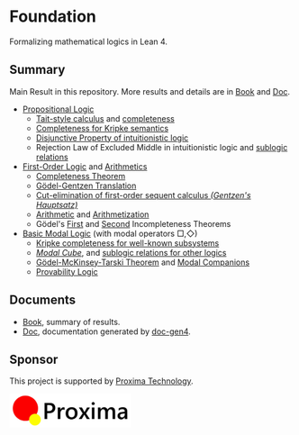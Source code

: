 [Book]: https://formalizedformallogic.github.io/Foundation/book
[Doc]: https://FormalizedFormalLogic.github.io/Foundation/doc

# Foundation

Formalizing mathematical logics in Lean 4.

## Summary

Main Result in this repository. More results and details are in [Book] and [Doc].

- [Propositional Logic][prop]
  - [Tait-style calculus][prop:classical_tait] and [completeness][prop:classical_tait_complete]
  - [Completeness for Kripke semantics][prop:kripke]
  - [Disjunctive Property of intuitionistic logic][prop:int_disjunctive]
  - Rejection Law of Excluded Middle in intuitionistic logic and [sublogic relations][prop:sublogics]
- [First-Order Logic][first_order] and [Arithmetics][arith]
  - [Completeness Theorem][first_order:completeness]
  - [Gödel-Gentzen Translation][first_order:goedel_translation]
  - [Cut-elimination of first-order sequent calculus _(Gentzen's Hauptsatz)_][first_order:haupstaz]
  - [Arithmetic][arith] and [Arithmetization](arithmetization)
  - Gödel's [First][arith:goedel_it1] and [Second][arith:goedel_it2] Incompleteness Theorems
- [Basic Modal Logic][modal:logic] (with modal operators $\Box, \Diamond$)
  - [Kripke completeness for well-known subsystems][modal:logic_kripke_completeness]
  - [_Modal Cube_][modal:cube], and [sublogic relations for other logics](modal:sublogic)
  - [Gödel-McKinsey-Tarski Theorem][modal:gmt_theorem] and [Modal Companions](modal:companion)
  - [Provability Logic][provability_logic]

[prop]: ./Foundation/Propositional
[prop:classical_tait]: ./Foundation/Propositional/Tait/Calculus.lean
[prop:classical_tait_complete]: ./Foundation/Propositional/Classical/Tait.lean
[prop:classical_complete]: ./Foundation/Propositional/Classical/Tait.lean
[prop:kripke]: ./Foundation/Propositional/Kripke
[prop:int_disjunctive]: ./Foundation/Propositional/Kripke/Hilbert/Int.lean
[prop:sublogics]: ./Foundation/Propositional/Logic/Sublogic.lean
[first_order]: https://formalizedformallogic.github.io/Book/first_order/index.html
[first_order:completeness]: https://formalizedformallogic.github.io/Book/first_order/completeness.html
[first_order:haupstaz]: ./Foundation/FirstOrder/Hauptsatz.lean
[first_order:goedel_translation]: ./Foundation/IntFO/Translation.lean
[arith]: https://formalizedformallogic.github.io/Book/first_order/arithmetics.html
[arithmetization]: ./Foundation/Arithmetization
[arith:goedel_it1]: https://formalizedformallogic.github.io/Book/first_order/goedel1.html
[arith:goedel_it2]: https://formalizedformallogic.github.io/Book/first_order/goedel2.html
[modal:logic]: ./Foundation/Modal
[modal:logic_kripke_completeness]: ./Foundation/Modal/Kripke/Hilbert
[modal:cube]: ./Foundation/Modal/Logic/Sublogic/ModalCube.lean
[modal:sublogic]: ./Foundation/Modal/Logic/Sublogic
[modal:gmt_theorem]: ./Foundation/Modal/ModalCompanion/Int.lean
[modal:companion]: ./Foundation/Modal/ModalCompanion
[provability_logic]: ./Foundation/Incompleteness/ProvabilityLogic

## Documents

- [Book], summary of results.
- [Doc], documentation generated by [doc-gen4](https://github.com/leanprover/doc-gen4).

## Sponsor

This project is supported by [Proxima Technology].

[<img height="60" src="https://raw.githubusercontent.com/FormalizedFormalLogic/.github/refs/heads/main/profile/proxima_technology.svg">][Proxima Technology]

[Proxima Technology]: https://proxima-ai-tech.com/
